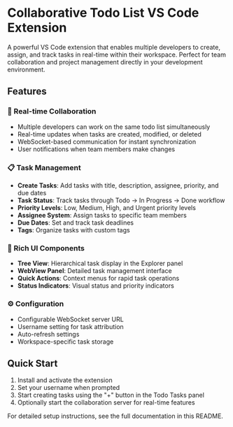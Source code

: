 # Collaborative Todo List VS Code Extension

A powerful VS Code extension that enables multiple developers to create, assign, and track tasks in real-time within their workspace. Perfect for team collaboration and project management directly in your development environment.

## Features

### 🚀 Real-time Collaboration

- Multiple developers can work on the same todo list simultaneously
- Real-time updates when tasks are created, modified, or deleted
- WebSocket-based communication for instant synchronization
- User notifications when team members make changes

### 📋 Task Management

- **Create Tasks**: Add tasks with title, description, assignee, priority, and due dates
- **Task Status**: Track tasks through Todo → In Progress → Done workflow
- **Priority Levels**: Low, Medium, High, and Urgent priority levels
- **Assignee System**: Assign tasks to specific team members
- **Due Dates**: Set and track task deadlines
- **Tags**: Organize tasks with custom tags

### 🎨 Rich UI Components

- **Tree View**: Hierarchical task display in the Explorer panel
- **WebView Panel**: Detailed task management interface
- **Quick Actions**: Context menus for rapid task operations
- **Status Indicators**: Visual status and priority indicators

### ⚙️ Configuration

- Configurable WebSocket server URL
- Username setting for task attribution
- Auto-refresh settings
- Workspace-specific task storage

## Quick Start

1. Install and activate the extension
2. Set your username when prompted
3. Start creating tasks using the "+" button in the Todo Tasks panel
4. Optionally start the collaboration server for real-time features

For detailed setup instructions, see the full documentation in this README.
